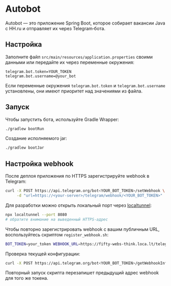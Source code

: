 # Autobot

Autobot — это приложение Spring Boot, которое собирает вакансии Java с HH.ru и
отправляет их через Telegram‑бота.

## Настройка

Заполните файл `src/main/resources/application.properties` своими данными или
передайте их через переменные окружения:

```properties
telegram.bot.token=YOUR_TOKEN
telegram.bot.username=@your_bot
```

Если переменные окружения `telegram.bot.token` и `telegram.bot.username`
установлены, они имеют приоритет над значениями из файла.

## Запуск

Чтобы запустить бота, используйте Gradle Wrapper:

```bash
./gradlew bootRun
```

Создание исполняемого jar:

```bash
./gradlew bootJar
```

## Настройка webhook

После деплоя приложения по HTTPS зарегистрируйте webhook в Telegram:

```bash
curl -X POST https://api.telegram.org/bot<YOUR_BOT_TOKEN>/setWebhook \
     -d "url=https://<your-server>/telegram/webhook/<YOUR_BOT_TOKEN>"
```

Для разработки можно открыть локальный порт через
[localtunnel](https://github.com/localtunnel/localtunnel):

```bash
npx localtunnel --port 8080
# обратите внимание на выведенный HTTPS‑адрес
```

Чтобы повторно зарегистрировать webhook с вашим публичным URL,
воспользуйтесь скриптом `register_webhook.sh`:

```bash
BOT_TOKEN=your_token WEBHOOK_URL=https://fifty-webs-think.loca.lt/telegram/webhook/your_token ./register_webhook.sh
```

Проверка текущей конфигурации:

```bash
curl -X POST https://api.telegram.org/bot<YOUR_BOT_TOKEN>/getWebhookInfo
```

Повторный запуск скрипта перезапишет предыдущий адрес webhook для того же токена.
